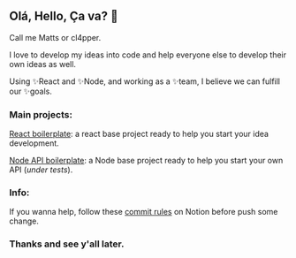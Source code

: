 ## Olá, Hello, Ça va? 👋


Call me Matts or cl4pper.

I love to develop my ideas into code and help everyone else to develop their own ideas as well.

Using ✨React and ✨Node, and working as a ✨team, I believe we can fulfill our ✨goals.

### Main projects:

[React boilerplate](https://github.com/cl4pper/react-boilerplate): a react base project ready to help you start your idea development.

[Node API boilerplate](https://github.com/cl4pper/api-boilerplate): a Node base project ready to help you start your own API (*under tests*).


### Info:

If you wanna help, follow these [commit rules](https://cl4pper.notion.site/Commits-pattern-8e888f04338a48bf8b8ba0a39b1767f8) on Notion before push some change.

### Thanks and see y'all later.

<!--
**cl4pper/cl4pper** is a ✨ _special_ ✨ repository because its `README.md` (this file) appears on your GitHub profile.

Here are some ideas to get you started:

- 🔭 I’m currently working on ...
- 🌱 I’m currently learning ...
- 👯 I’m looking to collaborate on ...
- 🤔 I’m looking for help with ...
- 💬 Ask me about ...
- 📫 How to reach me: ...
- 😄 Pronouns: ...
- ⚡ Fun fact: ...
-->
